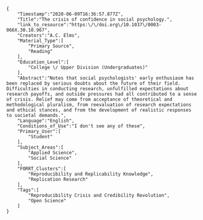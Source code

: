 
    {
        "Timestamp":"2020-06-09T16:36:57.877Z",
        "Title":"The crisis of confidence in social psychology.",
        "link_to_resource":"https:\/\/doi.org\/10.1037\/0003-066X.30.10.967",
        "Creators":"A.C. Elms",
        "Material_Type":[
            "Primary Source",
            "Reading"
        ],
        "Education_Level":[
            "College \/ Upper Division (Undergraduates)"
        ],
        "Abstract":"Notes that social psychologists' early enthusiasm has been replaced by serious doubts about the future of their field. Difficulties in conducting research, unfulfilled expectations about research payoffs, and outside pressures had all contributed to a sense of crisis. Relief may come from acceptance of theoretical and methodological pluralism, from reevaluation of research expectations and ethical stances, and from the development of realistic responses to societal demands.",
        "Language":"English",
        "Conditions_of_Use":"I don't see any of these",
        "Primary_User":[
            "Student"
        ],
        "Subject_Areas":[
            "Applied Science",
            "Social Science"
        ],
        "FORRT_Clusters":[
            "Reproducibility and Replicability Knowledge",
            "Replication Research"
        ],
        "Tags":[
            "Reproducibility Crisis and Credibility Revolution",
            "Open Science"
        ]
    }
